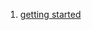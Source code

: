 1. [getting started](https://docs.microsoft.com/en-us/aspnet/core/blazor/get-started?view=aspnetcore-3.0&tabs=visual-studio)
